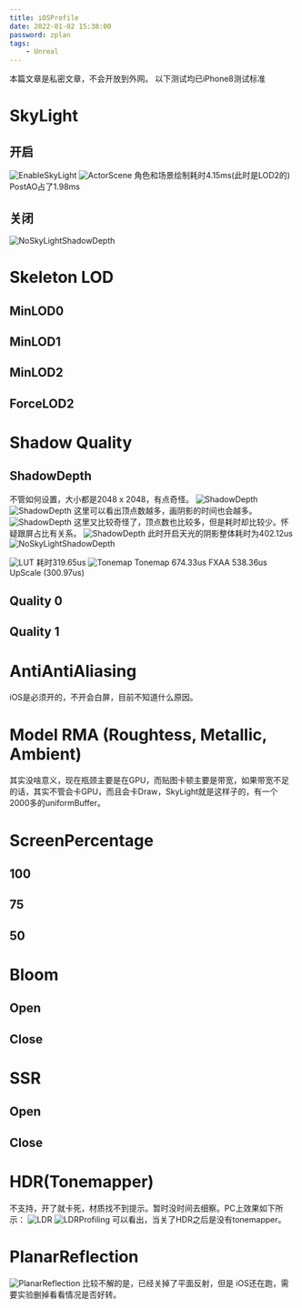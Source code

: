```yaml
---
title: iOSProfile
date: 2022-01-02 15:38:00
password: zplan
tags:
    - Unreal
---
```

本篇文章是私密文章，不会开放到外网。
以下测试均已iPhone8测试标准
# SkyLight
## 开启
![EnableSkyLight](/images/Unreal/ZPlan/EnableSkyLight.PNG)
![ActorScene](/images/Unreal/ZPlan/ActorScene.png)
角色和场景绘制耗时4.15ms(此时是LOD2的)
PostAO占了1.98ms
## 关闭
![NoSkyLightShadowDepth](/images/Unreal/ZPlan/NoSkyLightShadowDepth.png)
# Skeleton LOD
## MinLOD0
## MinLOD1
## MinLOD2
## ForceLOD2
# Shadow Quality
## ShadowDepth
不管如何设置，大小都是2048 x 2048，有点奇怪。
![ShadowDepth](/images/Unreal/ZPlan/ShadowDepth.png)
![ShadowDepth](/images/Unreal/ZPlan/ShadowDepth1.png)
这里可以看出顶点数越多，画阴影的时间也会越多。
![ShadowDepth](/images/Unreal/ZPlan/ShadowDepth2.png)
这里又比较奇怪了，顶点数也比较多，但是耗时却比较少。怀疑跟屏占比有关系。
![ShadowDepth](/images/Unreal/ZPlan/ShadowDepth3.png)
此时开启天光的阴影整体耗时为402.12us
![NoSkyLightShadowDepth](/images/Unreal/ZPlan/NoSkyLightShadowDepth.png)

![LUT](/images/Unreal/ZPlan/SkyLightLUTS.png)
耗时319.65us
![Tonemap](/images/Unreal/ZPlan/Tonemap.png)
Tonemap 674.33us
FXAA 538.36us
UpScale (300.97us)
## Quality 0
## Quality 1
# AntiAntiAliasing
iOS是必须开的，不开会白屏，目前不知道什么原因。
# Model RMA (Roughtess, Metallic, Ambient)
其实没啥意义，现在瓶颈主要是在GPU，而贴图卡顿主要是带宽，如果带宽不足的话，其实不管会卡GPU，而且会卡Draw，SkyLight就是这样子的，有一个2000多的uniformBuffer。
# ScreenPercentage
## 100
## 75
## 50
# Bloom
## Open
## Close
# SSR
## Open
## Close
# HDR(Tonemapper)
不支持，开了就卡死，材质找不到提示。暂时没时间去细察。PC上效果如下所示：
![LDR](/images/Unreal/ZPlan/LDR.png)
![LDRProfiling](/images/Unreal/ZPlan/LDR-Profiling.png)
可以看出，当关了HDR之后是没有tonemapper。

# PlanarReflection
![PlanarReflection](/images/Unreal/ZPlan/planarReflection.png)
比较不解的是，已经关掉了平面反射，但是 iOS还在跑，需要实验删掉看看情况是否好转。